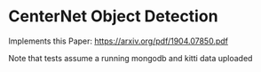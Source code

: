 # CenterNet Object Detection

Implements this Paper: https://arxiv.org/pdf/1904.07850.pdf

Note that tests assume a running mongodb and kitti data uploaded
